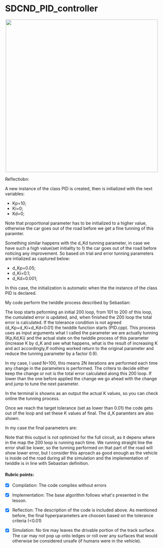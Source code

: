 # SDCND_PID_controller

<p align="center">
<img align="center" width="500"  src="https://user-images.githubusercontent.com/41348711/95678650-3f69d100-0bce-11eb-93d7-8d053e3019cb.JPG">

Reflectiobn:

A new instance of the class PID is created, then is initialized with the next variables:

* Kp=10;
* Ki=0;
* Kd=0;
	
Note that proportional parameter has to be initialized to a higher value, otherwise the car goes out of the road before we get a fine tunning of this paramter.

Something similar happens with the d_Kd tunning parameter, in case we have such a high value(set initiallty to 1) the car goes out of the road before noticing any improvement. So based on trial and error tunning parameters are intialized as captured below:

* d_Kp=0.05;
* d_Ki=0.1;
* d_Kd=0.001;

In this case, the initialization is automatic when the the instance of the class PID is declared.

My code perform the twiddle process described by Sebastian:

The loop starts peforming an initial 200 loop, from 101 to 200 of this loop, the cumulated error is updated, and, when finished the 200 loop the total error is calculated. If the tolerance condition is not agreed (d_Kp+d_Ki+d_Kd<0.01) the twiddle function starts (PID.cpp). This process uses as input arguments what I called the parameter we are actually tunning (Kp,Kd,Ki) and the actual state on the twiddle process of this parameter (increase K by d_K and see what happens, what is the result of increasing K and act accordingly,If nothing worked return to the original parameter and reduce the tunning parameter by a factor 0.9).

In my case, I used N=100, this means 2N iterations are performed each time any change in the parameters is performed. The critera to decide either keep the change or not is the total error calculated along this 200 loop. If lower than the one before applied the change we go ahead with the change and jump to tune the next parameter.

In the terminal is showns as an output the actual K values, so you can check online the tunning process.

Once we reach the target tolerance (set as lower than 0.01) the code gets out of the loop and set these K values af final. The d_K paramters are also shown.

In my case the final parameters are:


Note that this output is not optimized for the full circuit, as it depens where in the map the 200 loop is running each time. We running straight line the error shall be lower, so the tunning performed on that part of the road will show lower error, but I consider this aproach as good enough as the vehicle is inside od the road during all the simulation and the implementation of twiddle is in line with Sebastian definition. 


#### 	Rubric points:


* [X] Compilation: The code compiles without errors
    
* [X] Implementation: The base algorithm follows what's presented in the lesson.
    
* [X] Reflection: The description of the code is included above. As mentioned before, the final hyperparameters are choosen based on the tolerance criteria (<0.01)   

* [X] Simulation: No tire may leaves the drivable portion of the track surface.
 The car may not pop up onto ledges or roll over any surfaces that would otherwise be considered unsafe (if humans were in the vehicle).

    


